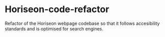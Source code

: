 # Horiseon-code-refactor
Refactor of the Horiseon webpage codebase so that it follows accesibility standards and is optimised for search engines.


